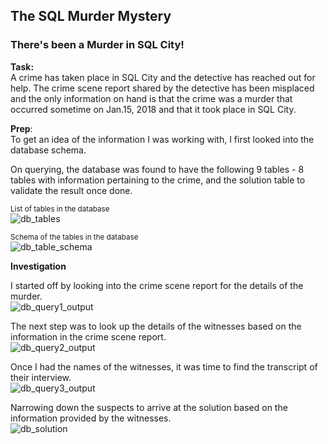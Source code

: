 ## The SQL Murder Mystery

### There's been a Murder in SQL City!

**Task:**</br>
A crime has taken place in SQL City and the detective has reached out for help. The crime scene report shared by the detective has been misplaced and the only information on hand is that the crime was a ​murder​ that occurred sometime on ​Jan.15, 2018​ and that it took place in ​SQL City​.

**Prep**:</br>
To get an idea of the information I was working with, I first looked into the database schema. </br>

On querying, the database was found to have the following 9 tables - 8 tables with information pertaining to the crime, and the solution table to validate the result once done. </br>
 
<sub>List of tables in the database</sub></br>
![db_tables](https://github.com/user-attachments/assets/c622de26-0dab-4685-9acc-8c67bc317f6d)

<sub>Schema of the tables in the database</sub></br>
![db_table_schema](https://github.com/user-attachments/assets/aa0b91c9-7de8-4507-bc00-833732258728)

**Investigation**</br>

I started off by looking into the crime scene report for the details of the murder. </br>
![db_query1_output](https://github.com/user-attachments/assets/61e08241-b512-46ec-b25d-da115d36081c)

The next step was to look up the details of the witnesses based on the information in the crime scene report. </br>
![db_query2_output](https://github.com/user-attachments/assets/53cc4f51-e97a-4a5c-9c9a-481c3be7db23)

Once I had the names of the witnesses, it was time to find the transcript of their interview. </br>
![db_query3_output](https://github.com/user-attachments/assets/891e6d4c-cd98-4a7d-8f7d-346479701905)

Narrowing down the suspects to arrive at the solution based on the information provided by the witnesses. </br>
![db_solution](https://github.com/user-attachments/assets/75c99d68-8fd3-4586-9682-df16dba566ba)



   

